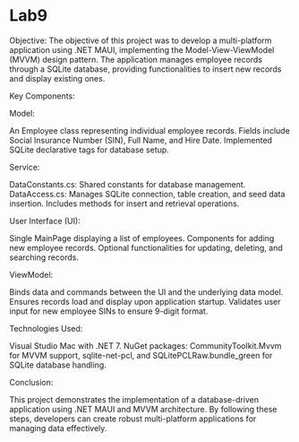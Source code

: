 # Lab9

Objective:
The objective of this project was to develop a multi-platform application using .NET MAUI, implementing the Model-View-ViewModel (MVVM) design pattern. The application manages employee records through a SQLite database, providing functionalities to insert new records and display existing ones.

Key Components:

Model:

An Employee class representing individual employee records.
Fields include Social Insurance Number (SIN), Full Name, and Hire Date.
Implemented SQLite declarative tags for database setup.

Service:

DataConstants.cs: Shared constants for database management.
DataAccess.cs: Manages SQLite connection, table creation, and seed data insertion.
Includes methods for insert and retrieval operations.

User Interface (UI):

Single MainPage displaying a list of employees.
Components for adding new employee records.
Optional functionalities for updating, deleting, and searching records.

ViewModel:

Binds data and commands between the UI and the underlying data model.
Ensures records load and display upon application startup.
Validates user input for new employee SINs to ensure 9-digit format.

Technologies Used:

Visual Studio Mac with .NET 7.
NuGet packages: CommunityToolkit.Mvvm for MVVM support, sqlite-net-pcl, and SQLitePCLRaw.bundle_green for SQLite database handling.

Conclusion:

This project demonstrates the implementation of a database-driven application using .NET MAUI and MVVM architecture. By following these steps, developers can create robust multi-platform applications for managing data effectively.
